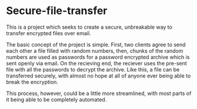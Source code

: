 # Secure-file-transfer
This is a project which seeks to create a secure, unbreakable way to transfer encrypted files over email. 


The basic concept of the project is simple. First, two clients agree to send each other a file filled with random numbers, then, chunks of the random numbers are used as passwords for a password encrypted archive which is sent openly via email. On the recieving end, the reciever uses the pre-sent file with all the passwords to decrypt the archive. Like this, a file can be transferred securely, with almost no hope at all of anyone ever being able to break the encryption.


This process, however, could be a little more streamlined, with most parts of it being able to be completely automated. 
